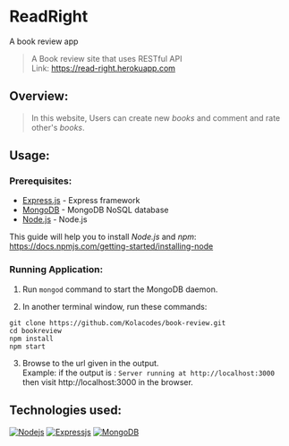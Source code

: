 # ReadRight
A book review app

>A Book review site that uses RESTful API<br>
>Link: https://read-right.herokuapp.com
## Overview:
> <p> In this website, Users can create new <em>books</em> and comment and rate other's 
> <em>books</em>.</p>

## Usage:

### Prerequisites:
 - [Express.js](http://expressjs.com) - Express framework
 - [MongoDB](https://www.mongodb.com/) - MongoDB NoSQL database
 - [Node.js](https://Node.js.org/en/download/) - Node.js
 
This guide will help you to install *Node.js* and *npm*:
https://docs.npmjs.com/getting-started/installing-node

### Running Application:

1. Run `mongod` command to start the MongoDB daemon.

2. In another terminal window, run these commands:
```
git clone https://github.com/Kolacodes/book-review.git
cd bookreview
npm install
npm start
```
3. Browse to the url given in the output.<br/>
Example: if the output is : ```Server running at http://localhost:3000``` then visit http://localhost:3000 in the browser.

## Technologies used:

[![Nodejs](https://upload.wikimedia.org/wikipedia/commons/thumb/7/7e/Node.js_logo_2015.svg/320px-Node.js_logo_2015.svg.png "Node.js (click to open link)")](https://Node.js.org/en/about/)
[![Expressjs](https://upload.wikimedia.org/wikipedia/commons/6/64/Expressjs.png "Express.js (click to open link)")](http://expressjs.com/)
[![MongoDB](https://upload.wikimedia.org/wikipedia/en/4/45/MongoDB-Logo.svg "MongoDB (click to open link)")](https://www.mongodb.com/)


